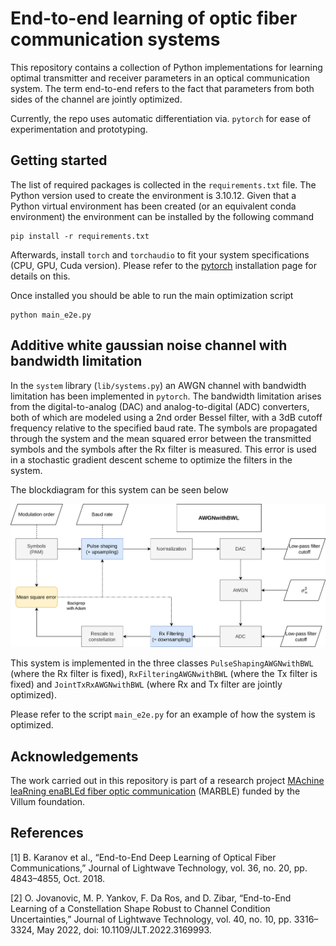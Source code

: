 # End-to-end learning of optic fiber communication systems
This repository contains a collection of Python implementations for learning optimal transmitter and receiver parameters in an optical communication system. The term end-to-end refers to the fact that parameters from both sides of the channel are jointly optimized.

Currently, the repo uses automatic differentiation via. `pytorch` for ease of experimentation and prototyping.

## Getting started
The list of required packages is collected in the `requirements.txt` file. The Python version used to create the environment is 3.10.12.
Given that a Python virtual environment has been created (or an equivalent conda environment) the environment can be installed by the following command

```
pip install -r requirements.txt
```

Afterwards, install `torch` and `torchaudio` to fit your system specifications (CPU, GPU, Cuda version).
Please refer to the [pytorch](https://pytorch.org/get-started/locally/) installation page for details on this. 

Once installed you should be able to run the main optimization script

```
python main_e2e.py
```

## Additive white gaussian noise channel with bandwidth limitation

In the `system` library (`lib/systems.py`) an AWGN channel with bandwidth limitation has been implemented in `pytorch`. The bandwidth limitation arises from the digital-to-analog (DAC) and analog-to-digital (ADC) converters, both of which are modeled using a 2nd order Bessel filter, with a 3dB cutoff frequency relative to the specified baud rate. The symbols are propagated through the system and the mean squared error between the transmitted symbols and the symbols after the Rx filter is measured. This error is used in a stochastic gradient descent scheme to optimize the filters in the system.

The blockdiagram for this system can be seen below

![Blockdigram of AWGN channel with bandwidth limitation](imgs/end-to-end-awgn-bwl.png)

This system is implemented in the three classes `PulseShapingAWGNwithBWL` (where the Rx filter is fixed), `RxFilteringAWGNwithBWL` (where the Tx filter is fixed) and `JointTxRxAWGNwithBWL` (where Rx and Tx filter are jointly optimized).

Please refer to the script `main_e2e.py` for an example of how the system is optimized.

## Acknowledgements
The work carried out in this repository is part of a research project [MAchine leaRning enaBLEd fiber optic communication](https://veluxfoundations.dk/en/villum-synergy-2021) (MARBLE) funded by the Villum foundation.

## References

[1] B. Karanov et al., “End-to-End Deep Learning of Optical Fiber Communications,” Journal of Lightwave Technology, vol. 36, no. 20, pp. 4843–4855, Oct. 2018.

[2] O. Jovanovic, M. P. Yankov, F. Da Ros, and D. Zibar, “End-to-End Learning of a Constellation Shape Robust to Channel Condition Uncertainties,” Journal of Lightwave Technology, vol. 40, no. 10, pp. 3316–3324, May 2022, doi: 10.1109/JLT.2022.3169993.

